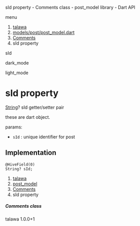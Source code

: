 




sId property - Comments class - post\_model library - Dart API







menu

1. [talawa](../../index.html)
2. [models/post/post\_model.dart](../../file-___home_harshil_Desktop_open-source_palisadoes_talawa_lib_models_post_post_model/)
3. [Comments](../../file-___home_harshil_Desktop_open-source_palisadoes_talawa_lib_models_post_post_model/Comments-class.html)
4. sId property

sId


dark\_mode

light\_mode




# sId property


[String](https://api.flutter.dev/flutter/dart-core/String-class.html)?
sId
getter/setter pair

these are dart object.

params:

* `sId` : unique identifier for post

## Implementation

```
@HiveField(0)
String? sId;
```

 


1. [talawa](../../index.html)
2. [post\_model](../../file-___home_harshil_Desktop_open-source_palisadoes_talawa_lib_models_post_post_model/)
3. [Comments](../../file-___home_harshil_Desktop_open-source_palisadoes_talawa_lib_models_post_post_model/Comments-class.html)
4. sId property

##### Comments class





talawa
1.0.0+1






